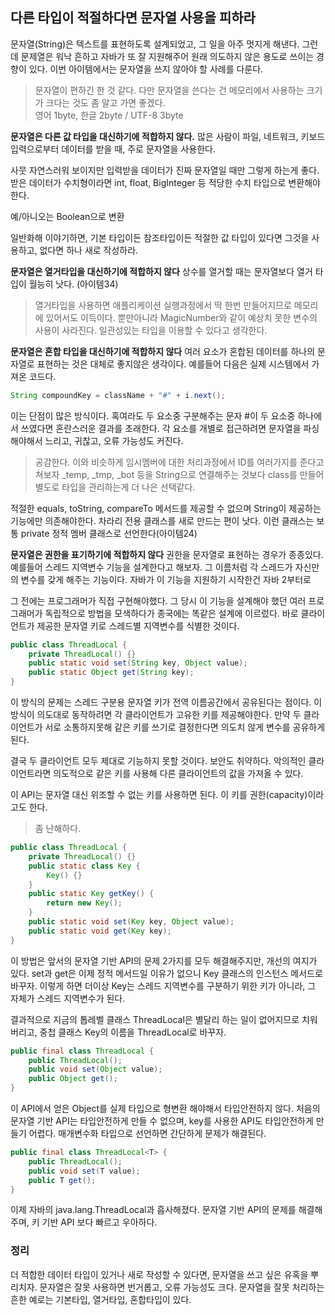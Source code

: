 ## 다른 타입이 적절하다면 문자열 사용을 피하라

문자열(String)은 텍스트를 표현하도록 설계되었고, 그 일을 아주 멋지게 해낸다.
그런데 문제열은 워낙 흔하고 자바가 또 잘 지원해주어 원래 의도하지 않은 용도로 쓰이는 경향이 있다. 이번 아이템에서는 문자열을 쓰지 않아야 할 사례를 다룬다.
> 문자열이 편하긴 한 것 같다. 다만 문자열을 쓴다는 건 메모리에서 사용하는 크기가 크다는 것도 좀 알고 가면 좋겠다. <br>
> 영어 1byte, 한글 2byte / UTF-8 3byte

**문자열은 다른 값 타입을 대신하기에 적합하지 않다.** 많은 사람이 파일, 네트워크, 키보드 입력으로부터 데이터를 받을 때, 주로 문자열을 사용한다.

사뭇 자연스러워 보이지만 입력받을 데이터가 진짜 문자열일 때만 그렇게 하는게 좋다. 받은 데이터가 수치형이라면 int, float, BigInteger 등 적당한 수치 타입으로 변환해야한다.

예/아니오는 Boolean으로 변환

일반화해 이야기하면, 기본 타입이든 참조타입이든 적절한 값 타입이 있다면 그것을 사용하고, 없다면 하나 새로 작성하라.

**문자열은 열거타입을 대신하기에 적합하지 않다** 상수를 열거할 때는 문자열보다 열거 타입이 월능히 낫다. (아이템34)
> 열거타입을 사용하면 애플리케이션 실행과정에서 딱 한번 만들어지므로 메모리에 있어서도 이득이다. 뿐만아니라 MagicNumber와 같이 예상치 못한 변수의 사용이 사라진다. 일관성있는 타입을 이용할 수 있다고 생각한다.

**문자열은 혼합 타입을 대신하기에 적합하지 않다** 여러 요소가 혼합된 데이터를 하나의 문자열로 표현하는 것은 대체로 좋지않은 생각이다. 예를들어 다음은 실제 시스템에서 가져온 코드다.

```java
String compoundKey = className + "#" + i.next();
```

이는 단점이 많은 방식이다. 혹여라도 두 요소중 구분해주는 문자 #이 두 요소중 하나에서 쓰였다면 혼란스러운 결과를 초래한다. 각 요소를 개별로 접근하려면 문자열을 파싱해야해서 느리고, 귀찮고, 오류 가능성도 커진다.
> 공감한다. 이와 비슷하게 임시멤버에 대한 처리과정에서 ID를 여러가지를 준다고 쳐보자 _temp, _tmp, _bot 등을 String으로 연결해주는 것보다 class를 만들어 별도로 타입을 관리하는게 더 나은 선택같다.

적절한 equals, toString, compareTo 메서드를 제공할 수 없으며 String이 제공하는 기능에만 의존해야한다. 차라리 전용 클래스를 새로 만드는 편이 낫다. 이런 클래스는 보통 private 정적 멤버 클래스로 선언한다(아이템24)

**문자열은 권한을 표기하기에 적합하지 않다** 권한을 문자열로 표현하는 경우가 종종있다. 예를들어 스레드 지역변수 기능을 설계한다고 해보자. 그 이름처럼 각 스레드가 자신만의 변수를 갖게 해주는 기능이다. 자바가 이 기능을 지원하기 시작한건 자바 2부터로

그 전에는 프로그래머가 직접 구현해야했다. 그 당시 이 기능을 설계해야 했던 여러 프로그래머가 독립적으로 방법을 모색하다가 종국에는 똑같은 설계에 이르렀다. 바로 클라이언트가 제공한 문자열 키로 스레드별 지역변수를 식별한 것이다.

```java
public class ThreadLocal {
    private ThreadLocal() {}
    public static void set(String key, Object value);
    public static Object get(String key);
}
```

이 방식의 문제는 스레드 구분용 문자열 키가 전역 이름공간에서 공유된다는 점이다. 이 방식이 의도대로 동작하려면 각 클라이언트가 고유한 키를 제공해야한다. 만약 두 클라이언트가 서로 소통하지못해 같은 키를 쓰기로 결정한다면 의도치 않게 변수를 공유하게 된다.

결국 두 클라이언트 모두 제대로 기능하지 못할 것이다. 보안도 취약하다. 악의적인 클라이언트라면 의도적으로 같은 키를 사용해 다른 클라이언트의 값을 가져올 수 있다.

이 API는 문자열 대신 위조할 수 없는 키를 사용하면 된다. 이 키를 권한(capacity)이라고도 한다.
> 좀 난해하다.

```java
public class ThreadLocal {
    private ThreadLocal() {}
    public static class Key {
        Key() {}
    }
    public static Key getKey() {
        return new Key();
    }
    public static void set(Key key, Object value);
    public static void get(Key key);
}
```

이 방법은 앞서의 문자열 기반 API의 문제 2가지를 모두 해결해주지만, 개선의 여지가 있다. set과 get은 이제 정적 메서드일 이유가 없으니 Key 클래스의 인스턴스 메서드로 바꾸자. 이렇게 하면 더이상 Key는 스레드 지역변수를 구분하기 위한 키가 아니라, 그 자체가 스레드 지역변수가 된다.

결과적으로 지금의 톱레벨 클래스 ThreadLocal은 별달리 하는 일이 없어지므로 치워버리고, 중첩 클래스 Key의 이름을 ThreadLocal로 바꾸자.

```java
public final class ThreadLocal {
    public ThreadLocal();
    public void set(Object value);
    public Object get();
}
```
이 API에서 얻은 Object를 실제 타입으로 형변환 해야해서 타입안전하지 않다. 처음의 문자열 기반 API는 타입안전하게 만들 수 없으며, key를 사용한 API도 타입안전하게 만들기 어렵다. 매개변수화 타입으로 선언하면 간단하게 문제가 해결된다.

```java
public final class ThreadLocal<T> {
    public ThreadLocal();
    public void set(T value);
    public T get();
}
```

이제 자바의 java.lang.ThreadLocal과 흡사해졌다. 문자열 기반 API의 문제를 해결해주며, 키 기반 API 보다 빠르고 우아하다.

### 정리

더 적합한 데이터 타입이 있거나 새로 작성할 수 있다면, 문자열을 쓰고 싶은 유혹을 뿌리치자. 문자열은 잘못 사용하면 번거롭고, 오류 가능성도 크다. 문자열을 잘못 처리하는 흔한 예로는 기본타입, 열거타입, 혼합타입이 있다.